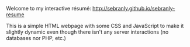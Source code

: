 Welcome to my interactive résumé: http://sebranly.github.io/sebranly-resume

This is a simple HTML webpage with some CSS and JavaScript to make it slightly dynamic even though there isn't any server interactions (no databases nor PHP, etc.)
